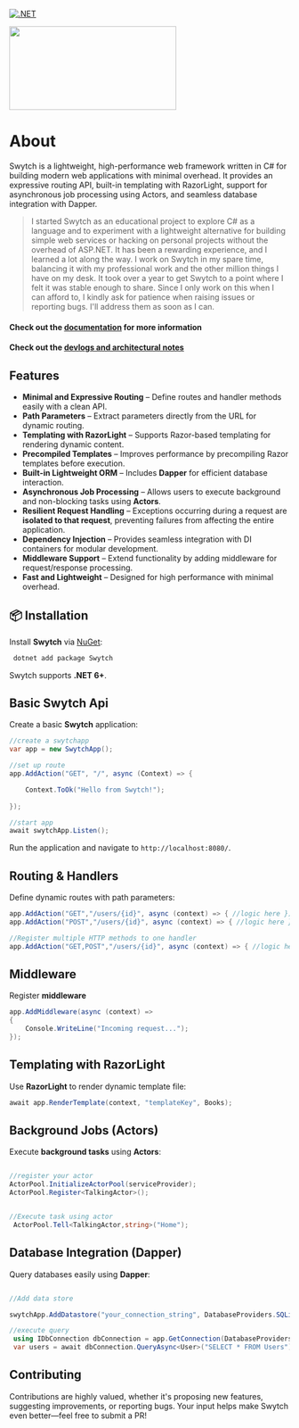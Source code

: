 [![.NET](https://github.com/Gwali-1/Swytch/actions/workflows/dotnet_build.yml/badge.svg)](https://github.com/Gwali-1/Swytch/actions/workflows/dotnet_build.yml)


<img src="https://github.com/Gwali-1/Swytch/blob/main/Swytch/Logos/logo-1.png?raw=true" width=300 height=150>

# About


Swytch is a lightweight, high-performance web framework written in C# for building modern web applications with minimal
overhead. It provides an expressive routing API, built-in templating with RazorLight, support for asynchronous job
processing using Actors, and seamless database integration with Dapper.


>I started Swytch as an educational project to explore C# as a language and to experiment with a lightweight alternative
for building simple web services or hacking on personal projects without the overhead of ASP.NET. It has been a
rewarding experience, and I learned a lot along the way.
I work on Swytch in my spare time, balancing it with my professional work and the other million things I have on my
desk. It took over a year to get Swytch to a point where
I felt it was stable enough to share. Since I only work on this when I can afford to, I kindly ask for patience when
raising issues or reporting bugs. I'll address them as soon as I can.




#### Check out the [documentation](#) for more information

#### Check out the [devlogs and architectural notes ](https://github.com/Gwali-1/Swytch/blob/main/Notes/notes_26_06_24.md)

## Features

- **Minimal and Expressive Routing** – Define routes and handler methods easily with a clean API.
- **Path Parameters** – Extract parameters directly from the URL for dynamic routing.
- **Templating with RazorLight** – Supports Razor-based templating for rendering dynamic content.
- **Precompiled Templates** – Improves performance by precompiling Razor templates before execution.
- **Built-in Lightweight ORM** – Includes **Dapper** for efficient database interaction.
- **Asynchronous Job Processing** – Allows users to execute background and non-blocking tasks using **Actors**.
- **Resilient Request Handling** – Exceptions occurring during a request are **isolated to that request**, preventing
  failures from affecting the entire application.
- **Dependency Injection** – Provides seamless integration with DI containers for modular development.
- **Middleware Support** – Extend functionality by adding middleware for request/response processing.
- **Fast and Lightweight** – Designed for high performance with minimal overhead.

## 📦 Installation

Install **Swytch** via [NuGet](#):

```sh
 dotnet add package Swytch
```

Swytch supports **.NET 6+**.

## Basic Swytch Api

Create a basic **Swytch** application:

```csharp
//create a swytchapp
var app = new SwytchApp();

//set up route 
app.AddAction("GET", "/", async (Context) => {

    Context.ToOk("Hello from Swytch!");
    
});

//start app
await swytchApp.Listen(); 
```

Run the application and navigate to `http://localhost:8080/`.

## Routing & Handlers

Define dynamic routes with path parameters:

```csharp
app.AddAction("GET","/users/{id}", async (context) => { //logic here });
app.AddAction("POST","/users/{id}", async (context) => { //logic here });

//Register multiple HTTP methods to one handler
app.AddAction("GET,POST","/users/{id}", async (context) => { //logic here });

```

## Middleware

Register **middleware**

```csharp
app.AddMiddleware(async (context) =>
{
    Console.WriteLine("Incoming request...");
});
```

## Templating with RazorLight

Use **RazorLight** to render dynamic template file:

```csharp
await app.RenderTemplate(context, "templateKey", Books);
```

## Background  Jobs (Actors)

Execute **background tasks** using **Actors**:

```csharp

//register your actor
ActorPool.InitializeActorPool(serviceProvider);
ActorPool.Register<TalkingActor>();


//Execute task using actor
 ActorPool.Tell<TalkingActor,string>("Home");
```

## Database Integration (Dapper)

Query databases easily using **Dapper**:

```csharp

//Add data store 

swytchApp.AddDatastore("your_connection_string", DatabaseProviders.SQLite);

//execute query
 using IDbConnection dbConnection = app.GetConnection(DatabaseProviders.SQLite);
 var users = await dbConnection.QueryAsync<User>("SELECT * FROM Users");
```


## Contributing

Contributions are highly valued, whether it's proposing new features, suggesting improvements, or reporting bugs. Your
input helps make Swytch even better—feel free to submit a PR! 


